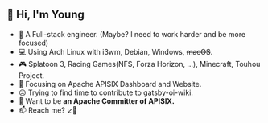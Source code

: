 ## 👋 Hi, I'm Young

* 🦸 A Full-stack engineer. (Maybe? I need to work harder and be more focused)
* 💻 Using Arch Linux with i3wm, Debian, Windows, ~~macOS~~.
* 🎮 Splatoon 3, Racing Games(NFS, Forza Horizon, ...), Minecraft, Touhou Project.
* 🥰 Focusing on Apache APISIX Dashboard and Website.
* 😥 Trying to find time to contribute to gatsby-oi-wiki.
* 🚀 Want to be **an Apache Committer of APISIX.** 
* 📫 Reach me? ↙️👀
